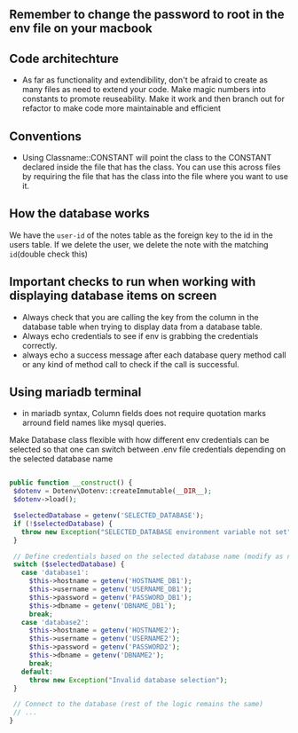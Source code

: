 ## Remember to change the password to root in the env file on your macbook

## Code architechture

- As far as functionality and extendibility, don't be afraid to create as many files as need to extend your code. Make magic numbers into constants to promote reuseability. Make it work and then branch out for refactor to make code more maintainable and efficient

## Conventions

- Using Classname::CONSTANT will point the class to the CONSTANT declared inside the file that has the class. You can use this across files by requiring the file that has the class into the file where you want to use it.

## How the database works

We have the `user-id` of the notes table as the foreign key to the id in the users table. If we delete the user, we delete the note with the matching `id`(double check this)

## Important checks to run when working with displaying database items on screen

- Always check that you are calling the key from the column in the database table when trying to display data from a database table.
- Always echo credentials to see if env is grabbing the credentials correctly.
- always echo a success message after each database query method call or any kind of method call to check if the call is successful.

## Using mariadb terminal

- in mariadb syntax, Column fields does not require quotation marks arround field names like mysql queries.

Make Database class flexible with how different env credentials can be selected so that one can switch between .env file credentials depending on the selected database name

```php

public function __construct() {
 $dotenv = Dotenv\Dotenv::createImmutable(__DIR__);
 $dotenv->load();

 $selectedDatabase = getenv('SELECTED_DATABASE');
 if (!$selectedDatabase) {
   throw new Exception("SELECTED_DATABASE environment variable not set");
 }

 // Define credentials based on the selected database name (modify as needed)
 switch ($selectedDatabase) {
   case 'database1':
     $this->hostname = getenv('HOSTNAME_DB1');
     $this->username = getenv('USERNAME_DB1');
     $this->password = getenv('PASSWORD_DB1');
     $this->dbname = getenv('DBNAME_DB1');
     break;
   case 'database2':
     $this->hostname = getenv('HOSTNAME2');
     $this->username = getenv('USERNAME2');
     $this->password = getenv('PASSWORD2');
     $this->dbname = getenv('DBNAME2');
     break;
   default:
     throw new Exception("Invalid database selection");
 }

 // Connect to the database (rest of the logic remains the same)
 // ...
}

```
